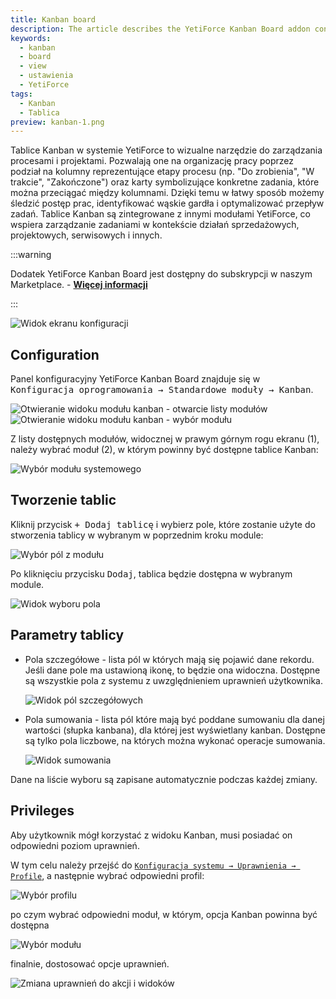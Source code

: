 ```yaml
---
title: Kanban board
description: The article describes the YetiForce Kanban Board addon configuration
keywords:
  - kanban
  - board
  - view
  - ustawienia
  - YetiForce
tags:
  - Kanban
  - Tablica
preview: kanban-1.png
---
```


Tablice Kanban w systemie YetiForce to wizualne narzędzie do zarządzania procesami i projektami. Pozwalają one na organizację pracy poprzez podział na
kolumny reprezentujące etapy procesu (np. "Do zrobienia", "W trakcie", "Zakończone") oraz karty symbolizujące konkretne zadania, które można przeciągać między
kolumnami. Dzięki temu w łatwy sposób możemy śledzić postęp prac, identyfikować wąskie gardła i optymalizować przepływ zadań. Tablice Kanban są zintegrowane z
innymi modułami YetiForce, co wspiera zarządzanie zadaniami w kontekście działań sprzedażowych, projektowych, serwisowych i innych.

:::warning

Dodatek YetiForce Kanban Board jest dostępny do subskrypcji w naszym Marketplace. - [**Więcej informacji**](https://yetiforce.com/pl/tablica-kanban.html)

:::

![Widok ekranu konfiguracji](kanban-1.png)

## Configuration

Panel konfiguracyjny YetiForce Kanban Board znajduje się w <kbd>Konfiguracja oprogramowania → Standardowe moduły → Kanban</kbd>.

![Otwieranie widoku modułu kanban - otwarcie listy modułów](kanban-2-1.png)
![Otwieranie widoku modułu kanban - wybór modułu](kanban-2-2.png)

Z listy dostępnych modułów, widocznej w prawym górnym rogu ekranu (1), należy wybrać moduł (2), w którym powinny być dostępne tablice Kanban:

![Wybór modułu systemowego](kanban-3.png)

## Tworzenie tablic

Kliknij przycisk <kbd>+ Dodaj tablicę</kbd> i wybierz pole, które zostanie użyte do stworzenia tablicy w wybranym w poprzednim kroku module:

![Wybór pól z modułu](kanban-4.png)

Po kliknięciu przycisku <kbd>Dodaj</kbd>, tablica będzie dostępna w wybranym module.

![Widok wyboru pola](kanban-5.png)

## Parametry tablicy

- Pola szczegółowe - lista pól w których mają się pojawić dane rekordu. Jeśli dane pole ma ustawioną ikonę, to będzie ona widoczna. Dostępne są wszystkie pola z systemu z uwzględnieniem uprawnień użytkownika.

  ![Widok pól szczegółowych](kanban-6.png)

- Pola sumowania - lista pól które mają być poddane sumowaniu dla danej wartości (słupka kanbana), dla której jest wyświetlany kanban. Dostępne są tylko pola liczbowe, na których można wykonać operacje sumowania.

  ![Widok sumowania](kanban-7.png)

Dane na liście wyboru są zapisane automatycznie podczas każdej zmiany.

## Privileges

Aby użytkownik mógł korzystać z widoku Kanban, musi posiadać on odpowiedni poziom uprawnień.

W tym celu należy przejść do <kbd>[`Konfiguracja systemu → Uprawnienia → Profile`](/administrator-guides/permissions/profiles/)</kbd>, a następnie
wybrać odpowiedni profil:

![Wybór profilu](kanban-8-1.png)

po czym wybrać odpowiedni moduł, w którym, opcja Kanban powinna być dostępna

![Wybór modułu](kanban-8-2.png)

finalnie, dostosować opcje uprawnień.

![Zmiana uprawnień do akcji i widoków](kanban-8-3.png)
